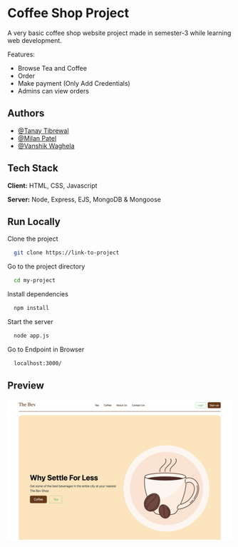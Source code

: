 
# Coffee Shop Project

A very basic coffee shop website project made in semester-3 while learning web development. 

Features: 
- Browse Tea and Coffee 
- Order 
- Make payment (Only Add Credentials) 
- Admins can view orders  


## Authors

- [@Tanay Tibrewal](https://www.github.com/tanay2804)
- [@Milan Patel](https://www.github.com/tanay2804)
- [@Vanshik Waghela](https://www.github.com/tanay2804)


## Tech Stack

**Client:** HTML, CSS, Javascript

**Server:** Node, Express, EJS, MongoDB & Mongoose


## Run Locally

Clone the project

```bash
  git clone https://link-to-project
```

Go to the project directory

```bash
  cd my-project
```

Install dependencies

```bash
  npm install
```

Start the server

```bash
  node app.js
```
Go to Endpoint in Browser

```bash
  localhost:3000/
```


## Preview

![App Screenshot](public/img/screenshot.jpg?raw=true)


